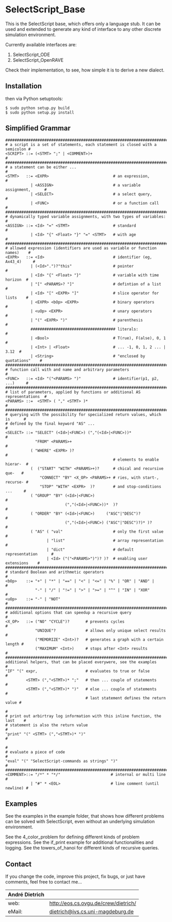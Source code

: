 # SelectScript_Base

This is the SelectScript base, which offers only a language stub. It can be
used and extended to generate any kind of interface to any other discrete
simulation environment.

Currently available interfaces are:

1. SelectScript_ODE
2. SelectScript_OpenRAVE

Check their implementation, to see, how simple it is to derive a new dialect.

## Installation

then via Python setuptools:
```
$ sudo python setup.py build
$ sudo python setup.py install
```
## Simplified Grammar

```
##############################################################################
# a script is a set of statements, each statement is closed with a semicolon #
<SCRIPT> ::= (<STMT> ";" | <COMMENT>)+                                       #
##############################################################################
# a statement can be either ...                                              #
<STMT>   ::= <EXPR>                            # an expression,              #
           | <ASSIGN>                          # a variable assignment,      #
           | <SELECT>                          # a select query,             #
           | <FUNC>                            # or a function call          #
##############################################################################
# dynamically typed variable assignments, with two types of variables:       #
<ASSIGN> ::= <Id> "=" <STMT>                   # standard                    #
           | <Id> "{" <Float> "}" "=" <STMT>   # with age                    #
##############################################################################
# allowed expression (identifiers are used as variable or function names)    #
<EXPR>   ::= <Id>                              # identifier (eg, Ax43_4)     #
           | (<Id>".")?"this"                  # pointer                     #
           | <Id> "{" <Float> "}"              # variable with time horizon  #
           | "[" <PARAMS>? "]"                 # defintion of a list         #
           | <Id> "[" <EXPR> "]"               # slice operator for lists    #
           | <EXPR> <bOp> <EXPR>               # binary operators            #
           | <uOp> <EXPR>                      # unary operators             #
           | "(" <EXPR> ")"                    # parenthesis                 #
           ##################################### literals:                   #
           | <Bool>                            # T(rue), F(alse), 0, 1       #
           | <Int> | <Float>                   # ... -1, 0, 1, 2 ... | 3.12  #
           | <String>                          # "enclosed by quotations"    #
##############################################################################
# function call with and name and arbitrary parameters                       #
<FUNC>   ::= <Id> "("<PARAMS> ")"              # identifier(p1, p2, ...)     #
##############################################################################
# list of parameters, applied by functions or additional AS representations  #
<PARAMS> ::=  <STMT> ( "," <STMT> )*                                         #
##############################################################################
# querying with the possibility for specialized return values, which is      #
# defined by the final keyword "AS" ...                                      #
<SELECT> ::= "SELECT" (<Id>|<FUNC>) (","(<Id>|<FUNC>))*                      #
             "FROM" <PARAMS>+                                                #                    
           ( "WHERE" <EXPR> )?                                               #
                                               # elements to enable hierar-  # 
           (  ("START" "WITH" <PARAMS>+)?      # chical and recursive que-   #
               "CONNECT" "BY" <X_OP> <PARAMS>+ # ries, with start-, recurse- #
               "STOP" "WITH" <EXPR>  )?        # and stop-conditions ...     #
           ( "GROUP" "BY" (<Id>|<FUNC>)                                      #
                          (","(<Id>|<FUNC>))*  )?                            #
           ( "ORDER" "BY" (<Id>|<FUNC>)     ("ASC"|"DESC")?                  #
                          (","(<Id>|<FUNC>) ("ASC"|"DESC")?)* )?             #
           ( "AS" ( "val"                      # only the first value        #
                  | "list"                     # array representation        #
                  | "dict"                     # default representation      #
                  | <Id> ("("<PARAMS>")")? )?  # enabling user extensions    #
##############################################################################
# standard Boolean and arithmetic operators                                  #
<bOp>    ::= "+" | "*" | "==" | "<" | "<=" | "%" | "OR" | "AND" |            #
             "-" | "/" | "!=" | ">" | ">=" | "^" | "IN" | "XOR"              #
<uOp>    ::= "-" | "NOT"                                                     #
##############################################################################
# additional options that can speedup a recursive query                      #
<X_OP>   ::= ("NO" "CYCLE")?       # prevents cycles                         #
             "UNIQUE"?             # allows only unique select results       #
             ("MEMORIZE" <Int>)?   # generates a graph with a certain length #
             ("MAXIMUM" <Int>)     # stops after <Int> results               #
##############################################################################
additional helpers, that can be placed everywere, see the examples           #
"IF" "(" expr,                     # evaluates to true or false              #
         <STMT> (","<STMT>)* ";"   # then ... couple of statements           #
         <STMT> (","<STMT>)* ")"   # else ... couple of statements           #
                                   # last statement defines the return value #
                                                                             #
# print out arbirtray log information with this inline function, the last    #
# statement is also the return value                                         #
"print" "(" <STMT> (","<STMT>)* ")"                                          #
                                                                             #
# evaluate a piece of code                                                   #
"eval" "(" "SelectScript-commands as strings" ")"                            #
##############################################################################
<COMMENT>::= "/*" * "*/"                      # internal or multi line       #
           | "#" * <EOL>                      # line comment (until newline) #
```

## Examples

See the examples in the example folder, that shows how different problems can
be solved with SelectScript, even without an underlying simulation environment.

See the 4_color_problem for defining different kinds of problem expressions.
See the if_print example for additional functionalities and logging.
See the towers_of_hanoi for different kinds of recursive queries. 

## Contact

If you change the code, improve this project, fix bugs, or just have comments,
feel free to contact me...

| André Dietrich |                                           |
| -------------- | ----------------------------------------- |
| web:           | http://eos.cs.ovgu.de/crew/dietrich/      |
| eMail:         | dietrich@ivs.cs.uni-magdeburg.de          |
